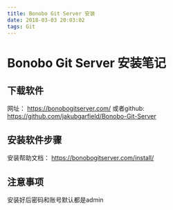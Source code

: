 ```yaml
---
title: Bonobo Git Server 安装
date: 2018-03-03 20:03:02
tags: Git
---
```


# Bonobo Git Server 安装笔记

## 下载软件

网址： <https://bonobogitserver.com/>
或者github: <https://github.com/jakubgarfield/Bonobo-Git-Server>

## 安装软件步骤

安装帮助文档： <https://bonobogitserver.com/install/>

## 注意事项

安装好后密码和账号默认都是admin
